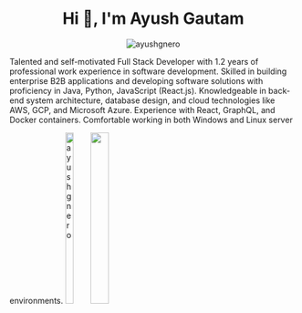<h1 align="center">Hi 👋, I'm Ayush Gautam</h1>
<p align="center"><img  src="https://github-readme-streak-stats.herokuapp.com/?user=ayushgnero&" alt="ayushgnero" /></p>
Talented and self-motivated Full Stack Developer with 1.2 years of professional work experience in software development.
Skilled in building enterprise B2B applications and developing software solutions with proficiency in Java, Python,
JavaScript (React.js). Knowledgeable in back-end system architecture, database design, and cloud technologies like
AWS, GCP, and Microsoft Azure. Experience with React, GraphQL, and Docker containers. Comfortable working in
both Windows and Linux server environments.

<div style="display: inline-block; width=100%">
<p><img align="left" width="37%" height="300px" src="https://github-readme-stats.vercel.app/api/top-langs?username=ayushgnero&show_icons=true&locale=en&layout=compact&theme=merko" alt="ayushgnero" /></p>
<p><img align = "right" width="56%" height="300px" src="https://github-readme-stats.vercel.app/api?username=ayushgnero&hide=issues,contribs&theme=merko" alt"Ayush's github stats" /></p>
</div>

